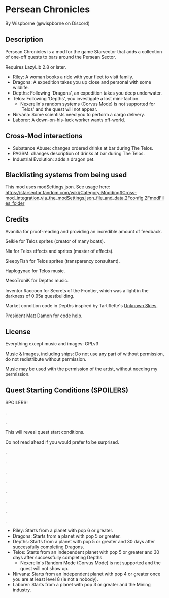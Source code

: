 # Persean Chronicles

By Wispborne (@wispborne on Discord)

## Description

Persean Chronicles is a mod for the game Starsector that adds a collection of one-off quests to bars around the Persean Sector.

Requires LazyLib 2.8 or later.

- Riley: A woman books a ride with your fleet to visit family.
- Dragons: A expedition takes you up close and personal with some wildlife.
- Depths: Following 'Dragons', an expedition takes you deep underwater.
- Telos: Following 'Depths', you investigate a lost mini-faction.
    - Nexerelin's random systems (Corvus Mode) is not supported for 'Telos' and the quest will not appear.
- Nirvana: Some scientists need you to perform a cargo delivery.
- Laborer: A down-on-his-luck worker wants off-world.

## Cross-Mod interactions

- Substance Abuse: changes ordered drinks at bar during The Telos.
- PAGSM: changes description of drinks at bar during The Telos.
- Industrial Evolution: adds a dragon pet.

## Blacklisting systems from being used

This mod uses modSettings.json. See usage
here: <https://starsector.fandom.com/wiki/Category:Modding#Cross-mod_integration_via_the_modSettings.json_file_and_data.2Fconfig.2FmodFiles_folder>

## Credits

Avanitia for proof-reading and providing an incredible amount of feedback.

Selkie for Telos sprites (creator of many boats).

Nia for Telos effects and sprites (master of effects).

SleepyFish for Telos sprites (transparency consultant).

Haplogynae for Telos music.

MesoTroniK for Depths music.

Inventor Raccoon for Secrets of the Frontier, which was a light in the darkness of 0.95a questbuilding.

Market condition code in Depths inspired by Tartiflette's [Unknown Skies](https://fractalsoftworks.com/forum/index.php?topic=12041.0).

President Matt Damon for code help.

## License

Everything except music and images: GPLv3

Music & Images, including ships: Do not use any part of without permission, do not redistribute without permission.

Music may be used with the permission of the artist, without needing my permission.

## Quest Starting Conditions (SPOILERS)

SPOILERS!

.

.

This will reveal quest start conditions.

Do not read ahead if you would prefer to be surprised.

.

.

.

.

.

.

.

.

- Riley: Starts from a planet with pop 6 or greater.
- Dragons: Starts from a planet with pop 5 or greater.
- Depths: Starts from a planet with pop 5 or greater and 30 days after successfully completing Dragons.
- Telos: Starts from an Independent planet with pop 5 or greater and 30 days after successfully completing Depths.
  - Nexerelin's Random Mode (Corvus Mode) is not supported and the quest will not show up.
- Nirvana: Starts from an Independent planet with pop 4 or greater once you are at least level 8 (ie not a nobody).
- Laborer: Starts from a planet with pop 3 or greater and the Mining industry.